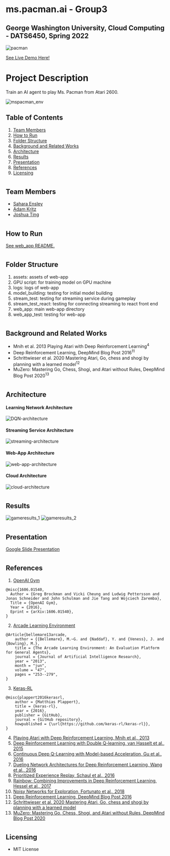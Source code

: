 # ms.pacman.ai - Group3
## George Washington University, Cloud Computing - DATS6450, Spring 2022

![pacman](https://github.com/justjoshtings/ms.pacman.ai/blob/main/assets/pacman_demo.gif)

[See Live Demo Here!](http://3.94.77.44:8080)

# Project Description
Train an AI agent to play Ms. Pacman from Atari 2600.

![mspacman_env](https://github.com/justjoshtings/ms.pacman.ai/blob/main/assets/architecture/mspacman_environment.png)
## Table of Contents
1. [Team Members](#team_members)
2. [How to Run](#instructions)
3. [Folder Structure](#structure)
4. [Background and Related Works](#background)
5. [Architecture](#architecture)
6. [Results](#results)
7. [Presentation](#presentation)
8. [References](#references)
9. [Licensing](#license)

# <a name="team_members"></a>
## Team Members
* [Sahara Ensley](https://github.com/Saharae)
* [Adam Kritz](https://github.com/adamkritz)
* [Joshua Ting](https://github.com/justjoshtings)

# <a name="instructions"></a>
## How to Run

[See web_app README.](https://github.com/justjoshtings/ms.pacman.ai/blob/main/web_app/README.md#setup)

# <a name="structure"></a>
## Folder Structure
1. assets: assets of web-app
2. GPU script: for training model on GPU machine
3. logs: logs of web-app
4. model_building: testing for initial model building
5. stream_test: testing for streaming service during gameplay
6. stream_test_react: testing for connecting streaming to react front end
7. web_app: main web-app directory
8. web_app_test: testing for web-app

# <a name="background"></a>
## Background and Related Works
* Mnih et al. 2013 Playing Atari with Deep Reinforcement Learning<sup>4</sup>
* Deep Reinforcement Learning, DeepMind Blog Post 2016<sup>11</sup>
* Schrittwieser et al. 2020 Mastering Atari, Go, chess and shogi by planning with a learned model<sup>12</sup>
* MuZero: Mastering Go, Chess, Shogi, and Atari without Rules, DeepMind Blog Post 2020<sup>13</sup>

# <a name="architecture"></a>
## Architecture

#### Learning Network Architecture
![DQN-architecture](https://github.com/justjoshtings/ms.pacman.ai/blob/main/assets/architecture/DQN_architecture.png)
#### Streaming Service Architecture
![streaming-architecture](https://github.com/justjoshtings/ms.pacman.ai/blob/main/assets/architecture/streaming_architecture.png)
#### Web-App Architecture
![web-app-architecture](https://github.com/justjoshtings/ms.pacman.ai/blob/main/assets/architecture/web_app_architecture.png)
#### Cloud Architecture
![cloud-architecture](https://github.com/justjoshtings/ms.pacman.ai/blob/main/assets/architecture/Cloud_architecture.png)
# <a name="results"></a>
## Results

![gameresults_1](https://github.com/justjoshtings/ms.pacman.ai/blob/main/assets/architecture/gameresults_1.png)
![gameresults_2](https://github.com/justjoshtings/ms.pacman.ai/blob/main/assets/architecture/gameresults_2.png)

# <a name="presentation"></a>
## Presentation
[Google Slide Presentation](https://docs.google.com/presentation/d/1lLTH2cRfMQij-Yyh8kd9iWwK3bEgYDN4M8Zy29MZSV8/edit?usp=sharing)
# <a name="references"></a>
## References
1. [OpenAI Gym](https://github.com/openai/gym)
```
@misc{1606.01540,
  Author = {Greg Brockman and Vicki Cheung and Ludwig Pettersson and Jonas Schneider and John Schulman and Jie Tang and Wojciech Zaremba},
  Title = {OpenAI Gym},
  Year = {2016},
  Eprint = {arXiv:1606.01540},
}
```
2. [Arcade Learning Environment](https://github.com/mgbellemare/Arcade-Learning-Environment)
```
@Article{bellemare13arcade,
    author = {{Bellemare}, M.~G. and {Naddaf}, Y. and {Veness}, J. and {Bowling}, M.},
    title = {The Arcade Learning Environment: An Evaluation Platform for General Agents},
    journal = {Journal of Artificial Intelligence Research},
    year = "2013",
    month = "jun",
    volume = "47",
    pages = "253--279",
}
```
3. [Keras-RL](https://github.com/keras-rl/keras-rl)
```
@misc{plappert2016kerasrl,
    author = {Matthias Plappert},
    title = {keras-rl},
    year = {2016},
    publisher = {GitHub},
    journal = {GitHub repository},
    howpublished = {\url{https://github.com/keras-rl/keras-rl}},
}
```
4. [Playing Atari with Deep Reinforcement Learning, Mnih et al., 2013](https://arxiv.org/abs/1312.5602)
5. [Deep Reinforcement Learning with Double Q-learning, van Hasselt et al., 2015](https://arxiv.org/abs/1509.06461)
6. [Continuous Deep Q-Learning with Model-based Acceleration, Gu et al., 2016](https://arxiv.org/abs/1603.00748)
7. [Dueling Network Architectures for Deep Reinforcement Learning, Wang et al., 2016](https://arxiv.org/abs/1511.06581)
8. [Prioritized Experience Replay, Schaul et al., 2016](https://arxiv.org/abs/1511.05952)
9. [Rainbow: Combining Improvements in Deep Reinforcement Learning, Hessel et al., 2017](https://arxiv.org/abs/1710.02298)
10. [Noisy Networks for Exploration, Fortunato et al., 2018](https://arxiv.org/abs/1706.10295)
11. [Deep Reinforcement Learning, DeepMind Blog Post 2016](https://deepmind.com/blog/article/deep-reinforcement-learning)
12. [Schrittwieser et al. 2020 Mastering Atari, Go, chess and shogi by planning with a learned model](https://www.nature.com/articles/s41586-020-03051-4.epdf?sharing_token=kTk-xTZpQOF8Ym8nTQK6EdRgN0jAjWel9jnR3ZoTv0PMSWGj38iNIyNOw_ooNp2BvzZ4nIcedo7GEXD7UmLqb0M_V_fop31mMY9VBBLNmGbm0K9jETKkZnJ9SgJ8Rwhp3ySvLuTcUr888puIYbngQ0fiMf45ZGDAQ7fUI66-u7Y%3D)
13. [MuZero: Mastering Go, Chess, Shogi, and Atari without Rules, DeepMind Blog Post 2020](https://deepmind.com/blog/article/muzero-mastering-go-chess-shogi-and-atari-without-rules)

# <a name="license"></a>
## Licensing
* MIT License
